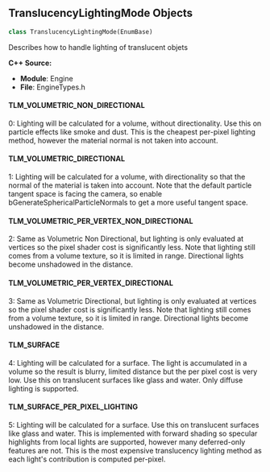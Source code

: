 ## TranslucencyLightingMode Objects

```python
class TranslucencyLightingMode(EnumBase)
```

Describes how to handle lighting of translucent objets

**C++ Source:**

- **Module**: Engine
- **File**: EngineTypes.h

<a id="unreal.TranslucencyLightingMode.TLM_VOLUMETRIC_NON_DIRECTIONAL"></a>

#### TLM_VOLUMETRIC_NON_DIRECTIONAL

0: Lighting will be calculated for a volume, without directionality.  Use this on particle effects like smoke and dust.
This is the cheapest per-pixel lighting method, however the material normal is not taken into account.

<a id="unreal.TranslucencyLightingMode.TLM_VOLUMETRIC_DIRECTIONAL"></a>

#### TLM_VOLUMETRIC_DIRECTIONAL

1: Lighting will be calculated for a volume, with directionality so that the normal of the material is taken into account.
Note that the default particle tangent space is facing the camera, so enable bGenerateSphericalParticleNormals to get a more useful tangent space.

<a id="unreal.TranslucencyLightingMode.TLM_VOLUMETRIC_PER_VERTEX_NON_DIRECTIONAL"></a>

#### TLM_VOLUMETRIC_PER_VERTEX_NON_DIRECTIONAL

2: Same as Volumetric Non Directional, but lighting is only evaluated at vertices so the pixel shader cost is significantly less.
Note that lighting still comes from a volume texture, so it is limited in range.  Directional lights become unshadowed in the distance.

<a id="unreal.TranslucencyLightingMode.TLM_VOLUMETRIC_PER_VERTEX_DIRECTIONAL"></a>

#### TLM_VOLUMETRIC_PER_VERTEX_DIRECTIONAL

3: Same as Volumetric Directional, but lighting is only evaluated at vertices so the pixel shader cost is significantly less.
Note that lighting still comes from a volume texture, so it is limited in range.  Directional lights become unshadowed in the distance.

<a id="unreal.TranslucencyLightingMode.TLM_SURFACE"></a>

#### TLM_SURFACE

4: Lighting will be calculated for a surface. The light is accumulated in a volume so the result is blurry,
limited distance but the per pixel cost is very low. Use this on translucent surfaces like glass and water.
Only diffuse lighting is supported.

<a id="unreal.TranslucencyLightingMode.TLM_SURFACE_PER_PIXEL_LIGHTING"></a>

#### TLM_SURFACE_PER_PIXEL_LIGHTING

5: Lighting will be calculated for a surface. Use this on translucent surfaces like glass and water.
This is implemented with forward shading so specular highlights from local lights are supported, however many deferred-only features are not.
This is the most expensive translucency lighting method as each light's contribution is computed per-pixel.

<a id="unreal.MaterialFloatPrecisionMode"></a>